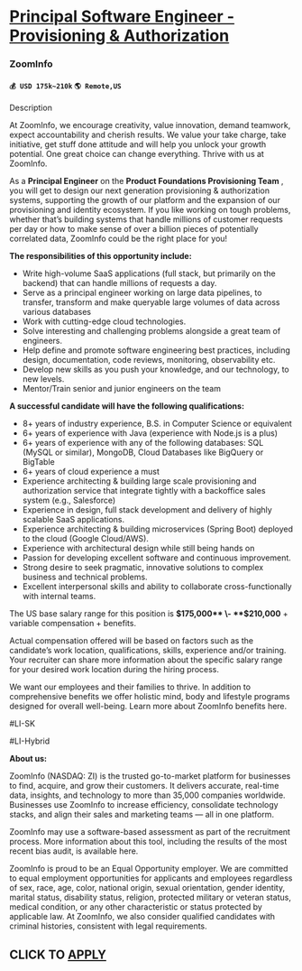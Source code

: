 # [Principal Software Engineer - Provisioning & Authorization](https://www.remotewlb.com/apply/principal-software-engineer-provisioning-authorization)  
### ZoomInfo  
#### `💰 USD 175k~210k` `🌎 Remote,US`  

Description

At ZoomInfo, we encourage creativity, value innovation, demand teamwork, expect accountability and cherish results. We value your take charge, take initiative, get stuff done attitude and will help you unlock your growth potential. One great choice can change everything. Thrive with us at ZoomInfo.

As a **Principal Engineer** on the **Product Foundations Provisioning Team** , you will get to design our next generation provisioning & authorization systems, supporting the growth of our platform and the expansion of our provisioning and identity ecosystem. If you like working on tough problems, whether that’s building systems that handle millions of customer requests per day or how to make sense of over a billion pieces of potentially correlated data, ZoomInfo could be the right place for you!

**The responsibilities of this opportunity include:**

  * Write high-volume SaaS applications (full stack, but primarily on the backend) that can handle millions of requests a day.
  * Serve as a principal engineer working on large data pipelines, to transfer, transform and make queryable large volumes of data across various databases
  * Work with cutting-edge cloud technologies.
  * Solve interesting and challenging problems alongside a great team of engineers.
  * Help define and promote software engineering best practices, including design, documentation, code reviews, monitoring, observability etc.
  * Develop new skills as you push your knowledge, and our technology, to new levels.
  * Mentor/Train senior and junior engineers on the team

**A successful candidate will have the following qualifications:**

  * 8+ years of industry experience, B.S. in Computer Science or equivalent
  * 6+ years of experience with Java (experience with Node.js is a plus)
  * 6+ years of experience with any of the following databases: SQL (MySQL or similar), MongoDB, Cloud Databases like BigQuery or BigTable
  * 6+ years of cloud experience a must
  * Experience architecting & building large scale provisioning and authorization service that integrate tightly with a backoffice sales system (e.g., Salesforce)
  * Experience in design, full stack development and delivery of highly scalable SaaS applications.
  * Experience architecting & building microservices (Spring Boot) deployed to the cloud (Google Cloud/AWS).
  * Experience with architectural design while still being hands on
  * Passion for developing excellent software and continuous improvement.
  * Strong desire to seek pragmatic, innovative solutions to complex business and technical problems.
  * Excellent interpersonal skills and ability to collaborate cross-functionally with internal teams.

The US base salary range for this position is **$175,000** \- **$210,000** \+ variable compensation + benefits.

Actual compensation offered will be based on factors such as the candidate’s work location, qualifications, skills, experience and/or training. Your recruiter can share more information about the specific salary range for your desired work location during the hiring process.

We want our employees and their families to thrive. In addition to comprehensive benefits we offer holistic mind, body and lifestyle programs designed for overall well-being. Learn more about ZoomInfo benefits here.

#LI-SK

#LI-Hybrid

 **About us:**

ZoomInfo (NASDAQ: ZI) is the trusted go-to-market platform for businesses to find, acquire, and grow their customers. It delivers accurate, real-time data, insights, and technology to more than 35,000 companies worldwide. Businesses use ZoomInfo to increase efficiency, consolidate technology stacks, and align their sales and marketing teams — all in one platform.

ZoomInfo may use a software-based assessment as part of the recruitment process. More information about this tool, including the results of the most recent bias audit, is available here.

ZoomInfo is proud to be an Equal Opportunity employer. We are committed to equal employment opportunities for applicants and employees regardless of sex, race, age, color, national origin, sexual orientation, gender identity, marital status, disability status, religion, protected military or veteran status, medical condition, or any other characteristic or status protected by applicable law. At ZoomInfo, we also consider qualified candidates with criminal histories, consistent with legal requirements.

  
## CLICK TO [APPLY](https://www.remotewlb.com/apply/principal-software-engineer-provisioning-authorization)

